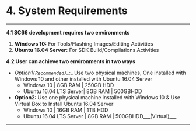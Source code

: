 # 4. System Requirements

------------

__4.1 SC66 development requires two environments__
  1. __Windows 10:__ For Tools/Flashing Images/Editing Activities
  2. __Ubuntu 16.04 Server:__ For SDK Build/Compilations Activities

__4.2 User can achieve two environments in two ways__
   - __Option1_`(Recommended)`_:__ Use two physical machines, One installed with Windows 10 and other installed with Ubuntu 16.04 Server
      - Windows 10 | 8GB RAM | 250GB HDD
      - Ubuntu 16.04 LTS Server| 8GB RAM | 500GBHDD
   - __Option2:__ Use one physical machine installed with Windows 10 & Use Virtual Box to Install Ubuntu 16.04 Server
      - Windows 10 | 16GB RAM | 1TB HDD
      - Ubuntu 16.04 LTS Server | 8GB RAM | 500GBHDD___(Virtual)___

------------
